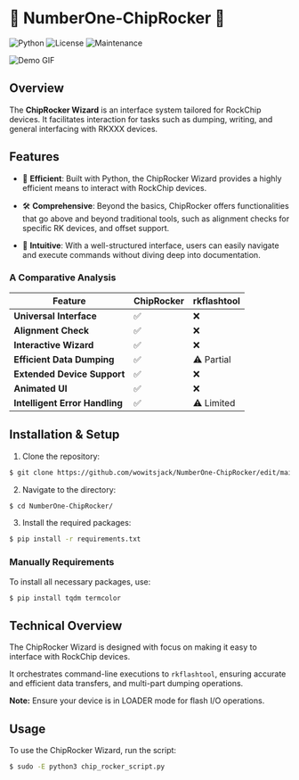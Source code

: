 
# 🧙 NumberOne-ChipRocker 🧙

![Python](https://img.shields.io/badge/Python-3.7%2B-brightgreen)
![License](https://img.shields.io/badge/License-MIT-blue.svg)
![Maintenance](https://img.shields.io/badge/Maintenance-Active-green.svg)

![Demo GIF](images/demo.gif)

## Overview

The **ChipRocker Wizard** is an interface system tailored for RockChip devices. It facilitates interaction for tasks such as dumping, writing, and general interfacing with RKXXX devices.

## Features

- 🚀 **Efficient**: Built with Python, the ChipRocker Wizard provides a highly efficient means to interact with RockChip devices.
  
- 🛠️ **Comprehensive**: Beyond the basics, ChipRocker offers functionalities that go above and beyond traditional tools, such as alignment checks for specific RK devices, and offset support.
  
- 🧠 **Intuitive**: With a well-structured interface, users can easily navigate and execute commands without diving deep into documentation.

### A Comparative Analysis

| Feature                        | ChipRocker       | rkflashtool      |
|--------------------------------|------------------|------------------|
| **Universal Interface**        | ✅               | ❌               |
| **Alignment Check**            | ✅               | ❌               |
| **Interactive Wizard**         | ✅               | ❌               |
| **Efficient Data Dumping**     | ✅               | ⚠️ Partial       |
| **Extended Device Support**    | ✅               | ❌               |
| **Animated UI**                | ✅               | ❌               |
| **Intelligent Error Handling** | ✅               | ⚠️ Limited       |

## Installation & Setup

1. Clone the repository:
```bash
$ git clone https://github.com/wowitsjack/NumberOne-ChipRocker/edit/main/README.md
```

2. Navigate to the directory:
```bash
$ cd NumberOne-ChipRocker/
```

3. Install the required packages:
```bash
$ pip install -r requirements.txt
```

### Manually Requirements

To install all necessary packages, use:
```bash
$ pip install tqdm termcolor
```

## Technical Overview

The ChipRocker Wizard is designed with focus on making it easy to interface with RockChip devices. 

It orchestrates command-line executions to `rkflashtool`, ensuring accurate and efficient data transfers, and multi-part dumping operations.

**Note:** Ensure your device is in LOADER mode for flash I/O operations.

## Usage

To use the ChipRocker Wizard, run the script:
```bash
$ sudo -E python3 chip_rocker_script.py
```
